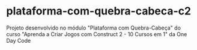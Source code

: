# plataforma-com-quebra-cabeca-c2
Projeto desenvolvido no módulo "Plataforma com Quebra-Cabeça" do curso "Aprenda a Criar Jogos com Construct 2 - 10 Cursos em 1" da One Day Code

